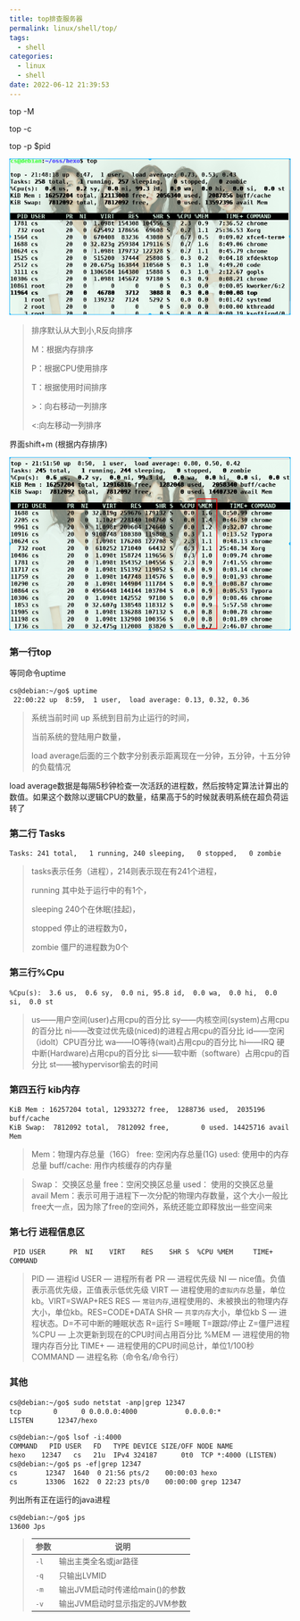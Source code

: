 ```yaml
---
title: top排查服务器
permalink: linux/shell/top/
tags:
  - shell
categories:
  - linux
  - shell
date: 2022-06-12 21:39:53
---
```




top -M  

top -c 

top -p $pid

![](/pics/top-4834.png)

>排序默认从大到小,R反向排序
>
>M：根据内存排序
>
>P：根据CPU使用排序
>
>T：根据使用时间排序
>
>\>：向右移动一列排序
>
><:向左移动一列排序

界面shift+m (根据内存排序)

![](/pics/top-M-5210.png)



### 第一行top

等同命令uptime

```
cs@debian:~/go$ uptime
 22:00:22 up  8:59,  1 user,  load average: 0.13, 0.32, 0.36
```

<!--more-->

>系统当前时间 up 系统到目前为止运行的时间，
>
> 当前系统的登陆用户数量，
>
>load average后面的三个数字分别表示距离现在一分钟，五分钟，十五分钟的负载情况

load average数据是每隔5秒钟检查一次活跃的进程数，然后按特定算法计算出的数值。如果这个数除以逻辑CPU的数量，结果高于5的时候就表明系统在超负荷运转了







### 第二行 Tasks

```
Tasks: 241 total,   1 running, 240 sleeping,   0 stopped,   0 zombie
```

>tasks表示任务（进程），214则表示现在有241个进程，
>
>running  其中处于运行中的有1个，
>
>sleeping  240个在休眠(挂起)，
>
>stopped  停止的进程数为0，
>
>zombie   僵尸的进程数为0个



### 第三行%Cpu

```
%Cpu(s):  3.6 us,  0.6 sy,  0.0 ni, 95.8 id,  0.0 wa,  0.0 hi,  0.0 si,  0.0 st
```

>us——用户空间(user)占用cpu的百分比
>sy——内核空间(system)占用cpu的百分比
>ni——改变过优先级(niced)的进程占用cpu的百分比
>id——空闲（idolt）CPU百分比
>wa——IO等待(wait)占用cpu的百分比
>hi——IRQ 硬中断(Hardware)占用cpu的百分比
>si——软中断（software）占用cpu的百分比
>st——被hypervisor偷去的时间



### 第四五行 kib内存

```
KiB Mem : 16257204 total, 12933272 free,  1288736 used,  2035196 buff/cache
KiB Swap:  7812092 total,  7812092 free,        0 used. 14425716 avail Mem 
```

>Mem：物理内存总量（16G）
>free: 空闲内存总量(1G)
>used: 使用中的内存总量
>buff/cache: 用作内核缓存的内存量

>Swap： 交换区总量
>free：空闲交换区总量
>used： 使用的交换区总量
>avail Mem：表示可用于进程下一次分配的物理内存数量，这个大小一般比free大一点，因为除了free的空间外，系统还能立即释放出一些空间来





### 第七行 进程信息区

```
 PID USER      PR  NI    VIRT    RES    SHR S  %CPU %MEM     TIME+ COMMAND  
```

>PID — 进程id
>USER — 进程所有者
>PR — 进程优先级
>NI — nice值。负值表示高优先级，正值表示低优先级
>VIRT — 进程使用的`虚拟内存`总量，单位kb。VIRT=SWAP+RES
>RES — `常驻内存`,进程使用的、未被换出的物理内存大小，单位kb。RES=CODE+DATA
>SHR — `共享内存`大小，单位kb
>S — 进程状态。D=不可中断的睡眠状态 R=运行 S=睡眠 T=跟踪/停止 Z=僵尸进程
>%CPU — 上次更新到现在的CPU时间占用百分比
>%MEM — 进程使用的物理内存百分比
>TIME+ — 进程使用的CPU时间总计，单位1/100秒
>COMMAND — 进程名称（命令名/命令行）



### 其他

```
cs@debian:~/go$ sudo netstat -anp|grep 12347
tcp        0      0 0.0.0.0:4000            0.0.0.0:*               LISTEN      12347/hexo 
```



```
cs@debian:~/go$ lsof -i:4000
COMMAND   PID USER   FD   TYPE DEVICE SIZE/OFF NODE NAME
hexo    12347   cs   21u  IPv4 324187      0t0  TCP *:4000 (LISTEN)
cs@debian:~/go$ ps -ef|grep 12347
cs       12347  1640  0 21:56 pts/2    00:00:03 hexo
cs       13306  1622  0 22:23 pts/0    00:00:00 grep 12347
```



列出所有正在运行的java进程

```
cs@debian:~/go$ jps
13600 Jps
```

>| 参数 | 说明                            |
>| ---- | ------------------------------- |
>| `-l` | 输出主类全名或jar路径           |
>| `-q` | 只输出LVMID                     |
>| `-m` | 输出JVM启动时传递给main()的参数 |
>| `-v` | 输出JVM启动时显示指定的JVM参数  |






